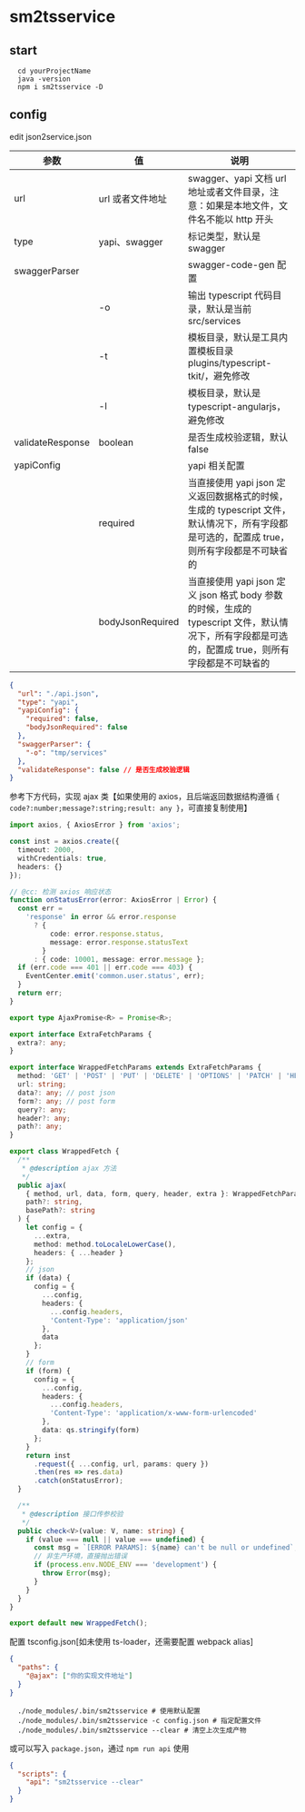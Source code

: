 # sm2tsservice

## start

```shell
  cd yourProjectName
  java -version
  npm i sm2tsservice -D
```

## config

edit json2service.json

| 参数             | 值               | 说明                                                                                                                                               |
| ---------------- | ---------------- | -------------------------------------------------------------------------------------------------------------------------------------------------- |
| url              | url 或者文件地址 | swagger、yapi 文档 url 地址或者文件目录，注意：如果是本地文件，文件名不能以 http 开头                                                              |
| type             | yapi、swagger    | 标记类型，默认是 swagger                                                                                                                           |
| swaggerParser    |                  | swagger-code-gen 配置                                                                                                                              |
|                  | -o               | 输出 typescript 代码目录，默认是当前 src/services                                                                                                  |
|                  | -t               | 模板目录，默认是工具内置模板目录 plugins/typescript-tkit/，避免修改                                                                                |
|                  | -l               | 模板目录，默认是 typescript-angularjs，避免修改                                                                                                    |
| validateResponse | boolean          | 是否生成校验逻辑，默认 false                                                                                                                       |
| yapiConfig       |                  | yapi 相关配置                                                                                                                                      |
|                  | required         | 当直接使用 yapi json 定义返回数据格式的时候，生成的 typescript 文件，默认情况下，所有字段都是可选的，配置成 true，则所有字段都是不可缺省的         |
|                  | bodyJsonRequired | 当直接使用 yapi json 定义 json 格式 body 参数的时候，生成的 typescript 文件，默认情况下，所有字段都是可选的，配置成 true，则所有字段都是不可缺省的 |

```json
{
  "url": "./api.json",
  "type": "yapi",
  "yapiConfig": {
    "required": false,
    "bodyJsonRequired": false
  },
  "swaggerParser": {
    "-o": "tmp/services"
  },
  "validateResponse": false // 是否生成校验逻辑
}
```

参考下方代码，实现 ajax 类【如果使用的 axios，且后端返回数据结构遵循 `{ code?:number;message?:string;result: any }`，可直接复制使用】

```ts
import axios, { AxiosError } from 'axios';

const inst = axios.create({
  timeout: 2000,
  withCredentials: true,
  headers: {}
});

// @cc: 检测 axios 响应状态
function onStatusError(error: AxiosError | Error) {
  const err =
    'response' in error && error.response
      ? {
          code: error.response.status,
          message: error.response.statusText
        }
      : { code: 10001, message: error.message };
  if (err.code === 401 || err.code === 403) {
    EventCenter.emit('common.user.status', err);
  }
  return err;
}

export type AjaxPromise<R> = Promise<R>;

export interface ExtraFetchParams {
  extra?: any;
}

export interface WrappedFetchParams extends ExtraFetchParams {
  method: 'GET' | 'POST' | 'PUT' | 'DELETE' | 'OPTIONS' | 'PATCH' | 'HEAD';
  url: string;
  data?: any; // post json
  form?: any; // post form
  query?: any;
  header?: any;
  path?: any;
}

export class WrappedFetch {
  /**
   * @description ajax 方法
   */
  public ajax(
    { method, url, data, form, query, header, extra }: WrappedFetchParams,
    path?: string,
    basePath?: string
  ) {
    let config = {
      ...extra,
      method: method.toLocaleLowerCase(),
      headers: { ...header }
    };
    // json
    if (data) {
      config = {
        ...config,
        headers: {
          ...config.headers,
          'Content-Type': 'application/json'
        },
        data
      };
    }
    // form
    if (form) {
      config = {
        ...config,
        headers: {
          ...config.headers,
          'Content-Type': 'application/x-www-form-urlencoded'
        },
        data: qs.stringify(form)
      };
    }
    return inst
      .request({ ...config, url, params: query })
      .then(res => res.data)
      .catch(onStatusError);
  }

  /**
   * @description 接口传参校验
   */
  public check<V>(value: V, name: string) {
    if (value === null || value === undefined) {
      const msg = `[ERROR PARAMS]: ${name} can't be null or undefined`;
      // 非生产环境，直接抛出错误
      if (process.env.NODE_ENV === 'development') {
        throw Error(msg);
      }
    }
  }
}

export default new WrappedFetch();
```

配置 tsconfig.json[如未使用 ts-loader，还需要配置 webpack alias]

```json
{
  "paths": {
    "@ajax": ["你的实现文件地址"]
  }
}
```

```shell
  ./node_modules/.bin/sm2tsservice # 使用默认配置
  ./node_modules/.bin/sm2tsservice -c config.json # 指定配置文件
  ./node_modules/.bin/sm2tsservice --clear # 清空上次生成产物
```

或可以写入 `package.json`，通过 `npm run api` 使用

```json
{
  "scripts": {
    "api": "sm2tsservice --clear"
  }
}
```
